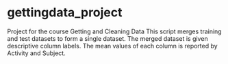 # gettingdata_project
Project for the course Getting and Cleaning Data
This script merges training and test datasets to form a single dataset. 
The merged dataset is given descriptive column labels.
The mean values of each column is reported by Activity and Subject.
